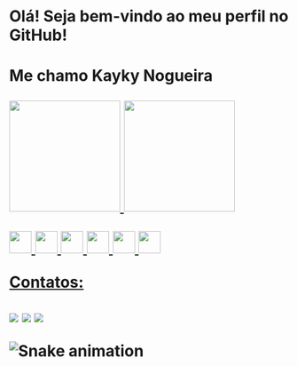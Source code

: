 <h1>Olá! Seja bem-vindo ao meu perfil no GitHub!<h1>

Me chamo Kayky Nogueira
  
  <div>
<a href="https://github.com/Kaykynog">
<img height="200em" src="https://github-readme-stats.vercel.app/api/top-langs/?username=Kaykynog&layout=compact&langs_count=7&theme=dracula"/>
<img height="200em" src="https://github-readme-stats.vercel.app/api?username=Kaykynog&show_icons=true&theme=dracula&include_all_commits=true&count_private=true"/>
  <div>
    
 <img src="https://cdn.jsdelivr.net/gh/devicons/devicon/icons/python/python-original.svg" width="40" height="40" /> <img src="https://cdn.jsdelivr.net/gh/devicons/devicon/icons/c/c-original.svg" width="40" height="40"  /> <img src="https://cdn.jsdelivr.net/gh/devicons/devicon/icons/git/git-original.svg" width="40" height="40" />  <img src="https://cdn.jsdelivr.net/gh/devicons/devicon/icons/html5/html5-original.svg" width="40" height="40" /> <img src="https://cdn.jsdelivr.net/gh/devicons/devicon/icons/css3/css3-original.svg" width="40" height="40"/>  <img src="https://cdn.jsdelivr.net/gh/devicons/devicon/icons/javascript/javascript-original.svg"  width="40" height="40" />
  
  <div> 
     Contatos: 
    
  <a href="https://www.instagram.com/k.nogueira12/" target="_blank"><img src="https://img.shields.io/badge/-Instagram-%23E4405F?style=for-the-badge&logo=instagram&logoColor=white" target="_blank"></a>
  <a href = "mailto:kayky-silva20@hotmail.com"><img src="https://img.shields.io/badge/Microsoft_Outlook-0078D4?style=for-the-badge&logo=microsoft-outlook&logoColor=white" target="_blank"></a>
  <a href="https://www.linkedin.com/in/kayky-nogueira-10107a22b/" target="_blank"><img src="https://img.shields.io/badge/-LinkedIn-%230077B5?style=for-the-badge&logo=linkedin&logoColor=white" target="_blank"></a> 
    
  ![Snake animation](https://github.com/Kaykynog/Kaykynog/blob/output/github-contribution-grid-snake.svg)
 
</div>
          

